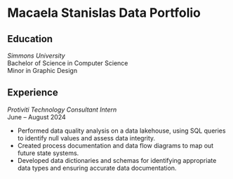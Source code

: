 # Macaela Stanislas Data Portfolio

## Education

*Simmons University*   
Bachelor of Science in Computer Science  
Minor in Graphic Design


## Experience
*Protiviti Technology Consultant Intern*  
June – August 2024
- Performed data quality analysis on a data lakehouse, using SQL queries to identify null values and assess data integrity.
- Created process documentation and data flow diagrams to map out future state systems.
- Developed data dictionaries and schemas for identifying appropriate data types and ensuring accurate data documentation. 
